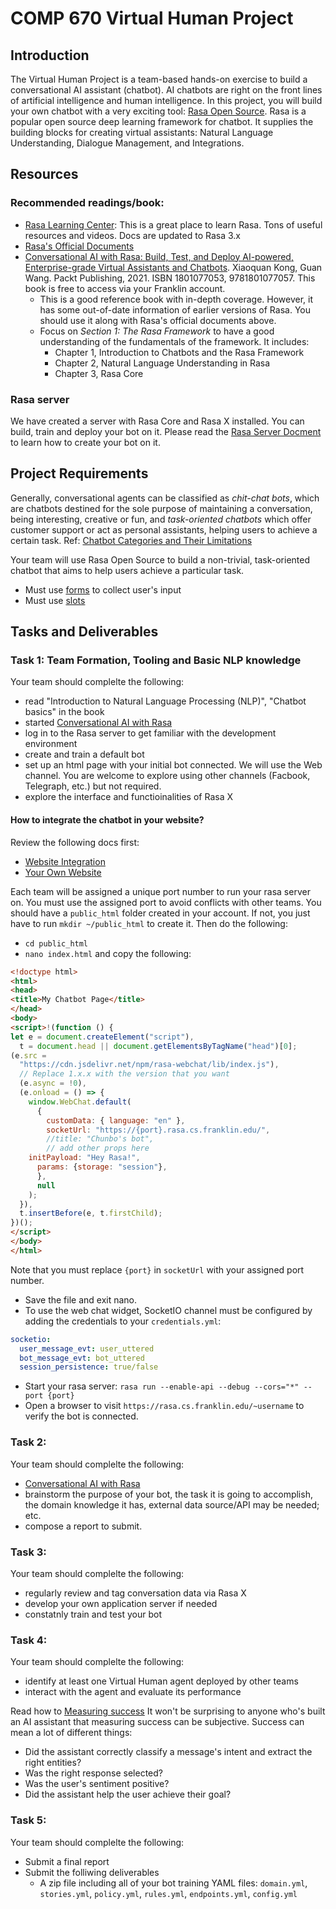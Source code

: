 # COMP 670 Virtual Human Project
## Introduction
The Virtual Human Project is a team-based hands-on exercise to build a conversational AI assistant (chatbot). AI chatbots are right on the front lines of artificial intelligence and human intelligence. In this project, you will build your own chatbot with a very exciting tool: [Rasa Open Source](https://rasa.com/open-source/). Rasa is a popular open source deep learning framework for chatbot. It supplies the building blocks for creating virtual assistants: Natural Language Understanding, Dialogue Management, and Integrations.

## Resources
### Recommended readings/book:
- [Rasa Learning Center](https://learning.rasa.com/): This is a great place to learn Rasa. Tons of useful resources and videos. Docs are updated to Rasa 3.x
- [Rasa's Official Documents](https://rasa.com/docs/rasa/)
- [Conversational AI with Rasa: Build, Test, and Deploy AI-powered, Enterprise-grade Virtual Assistants and Chatbots](https://learning.oreilly.com/library/view/-/9781801077057/?ar). Xiaoquan Kong, Guan Wang. Packt Publishing, 2021. ISBN	1801077053, 9781801077057. This book is free to access via your Franklin account.
  - This is a good reference book with in-depth coverage. However, it has some out-of-date information of earlier versions of Rasa. You should use it along with Rasa's official documents above.
  - Focus on *Section 1: The Rasa Framework* to have a good understanding of the fundamentals of the framework. It includes:
    - Chapter 1, Introduction to Chatbots and the Rasa Framework
    - Chapter 2, Natural Language Understanding in Rasa
    - Chapter 3, Rasa Core
### Rasa server
We have created a server with Rasa Core and Rasa X installed. You can build, train and deploy your bot on it. Please read the [Rasa Server Docment](https://docs.rasa.cs.franklin.edu/) to learn how to create your bot on it.


## Project Requirements

Generally, conversational agents can be classified as *chit-chat bots*, which are chatbots destined for the sole purpose of maintaining a conversation, being interesting, creative or fun, and *task-oriented chatbots* which offer customer support or act as personal assistants, helping users to achieve a certain task.
Ref: [Chatbot Categories and Their Limitations](https://dzone.com/articles/chatbots-categories-and-their-limitations-1#:~:text=The%20first%20classification%20splits%20the,to%20achieve%20a%20certain%20task.)

Your team will use Rasa Open Source to build a non-trivial, task-oriented chatbot that aims to help users achieve a particular task.
- Must use [forms](https://learning.rasa.com/conversational-ai-with-rasa/basic-forms/) to collect user's input
- Must use [slots](https://learning.rasa.com/conversational-ai-with-rasa/slots/)


## Tasks and Deliverables
### Task 1: Team Formation, Tooling and Basic NLP knowledge
Your team should complelte the following:
  - read "Introduction to Natural Language Processing (NLP)", "Chatbot basics" in the book
  - started [Conversational AI with Rasa](https://learning.rasa.com/conversational-ai-with-rasa/introduction-to-rasa/)
  - log in to the Rasa server to get familiar with the development environment
  - create and train a default bot
  - set up an html page with your initial bot connected. We will use the Web channel. You are welcome to explore using other channels (Facbook, Telegraph, etc.) but not required.
  - explore the interface and functioinalities of Rasa X
#### How to integrate the chatbot in your website?
Review the following docs first:
 - [Website Integration](https://learning.rasa.com/conversational-ai-with-rasa/website-integration/)
 - [Your Own Website](https://rasa.com/docs/rasa/connectors/your-own-website/)

Each team will be assigned a unique port number to run your rasa server on. You must use the assigned port to avoid conflicts with other teams.
You should have a `public_html` folder created in your account. If not, you just have to run `mkdir ~/public_html` to create it.
Then do the following:
 - `cd public_html`
 - `nano index.html` and copy the following:
  ```html
<!doctype html>
<html>
<head>
<title>My Chatbot Page</title>
</head>
<body>
<script>!(function () {
  let e = document.createElement("script"),
    t = document.head || document.getElementsByTagName("head")[0];
  (e.src =
    "https://cdn.jsdelivr.net/npm/rasa-webchat/lib/index.js"),
    // Replace 1.x.x with the version that you want
    (e.async = !0),
    (e.onload = () => {
      window.WebChat.default(
        {
          customData: { language: "en" },
          socketUrl: "https://{port}.rasa.cs.franklin.edu/",
		  //title: "Chunbo's bot",
          // add other props here
	  initPayload: "Hey Rasa!",
		params: {storage: "session"},
        },
        null
      );
    }),
    t.insertBefore(e, t.firstChild);
})();
</script>
</body>
</html>
  ```
Note that you must replace `{port}` in `socketUrl` with your assigned port number.
- Save the file and exit nano.
- To use the web chat widget, SocketIO channel must be configured by adding the credentials to your `credentials.yml`:
```yaml
socketio:
  user_message_evt: user_uttered
  bot_message_evt: bot_uttered
  session_persistence: true/false
```
- Start your rasa server: `rasa run --enable-api --debug --cors="*" --port {port}`
- Open a browser to visit `https://rasa.cs.franklin.edu/~username` to verify the bot is connected.

### Task 2: 
Your team should complelte the following:
  - [Conversational AI with Rasa](https://learning.rasa.com/conversational-ai-with-rasa/introduction-to-rasa/)
  - brainstorm the purpose of your bot, the task it is going to accomplish, the domain knowledge it has, external data source/API may be needed; etc.
  - compose a report to submit.

### Task 3:
Your team should complelte the following:
  - regularly review and tag conversation data via Rasa X
  - develop your own application server if needed
  - constatnly train and test your bot
 
### Task 4:
Your team should complelte the following:
  - identify at least one Virtual Human agent deployed by other teams
  - interact with the agent and evaluate its performance

Read how to [Measuring success](https://rasa.com/blog/using-conversation-tags-to-measure-carbon-bots-success-rate/)
It won't be surprising to anyone who's built an AI assistant that measuring success can be subjective. Success can mean a lot of different things:
- Did the assistant correctly classify a message's intent and extract the right entities?
- Was the right response selected?
- Was the user's sentiment positive?
- Did the assistant help the user achieve their goal?

### Task 5:
Your team should complelte the following:
- Submit a final report
- Submit the folliwing deliverables
	- A zip file including all of your bot training YAML files: `domain.yml`, `stories.yml`, `policy.yml`, `rules.yml`, `endpoints.yml`, `config.yml`
